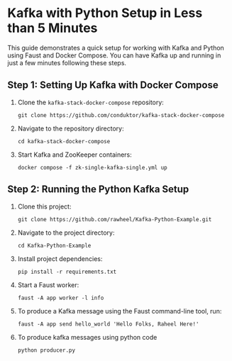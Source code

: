 # Kafka with Python Setup in Less than 5 Minutes

This guide demonstrates a quick setup for working with Kafka and Python using Faust and Docker Compose. You can have Kafka up and running in just a few minutes following these steps.

## Step 1: Setting Up Kafka with Docker Compose

1. Clone the `kafka-stack-docker-compose` repository:

   ```shell
   git clone https://github.com/conduktor/kafka-stack-docker-compose
   
2. Navigate to the repository directory: 
    ```shell
    cd kafka-stack-docker-compose
3. Start Kafka and ZooKeeper containers:
    ```shell
    docker compose -f zk-single-kafka-single.yml up

## Step 2: Running the Python Kafka Setup

1. Clone this project:

   ```shell
   git clone https://github.com/rawheel/Kafka-Python-Example.git

2. Navigate to the project directory:
   ```shell
   cd Kafka-Python-Example
3. Install project dependencies:
   ```shell
   pip install -r requirements.txt
4. Start a Faust worker:
   ```shell
   faust -A app worker -l info
5. To produce a Kafka message using the Faust command-line tool, run:
   ```shell
   faust -A app send hello_world 'Hello Folks, Raheel Here!'

6. To produce kafka messages using python code
   ```shell
   python producer.py
